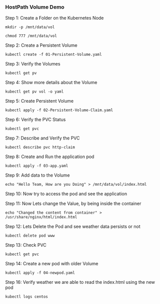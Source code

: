 ### HostPath Volume Demo

Step 1: Create a Folder on the Kubernetes Node

    mkdir -p /mnt/data/vol

    chmod 777 /mnt/data/vol

Step 2: Create a Persistent Volume

    kubectl create -f 01-Persistent-Volume.yaml

Step 3: Verify the Volumes

    kubectl get pv

Step 4: Show more details about the Volume

    kubectl get pv vol -o yaml

Step 5: Create Persistent Volume

    kubectl apply -f 02-Persistent-Volume-Claim.yaml

Step 6: Verify the PVC Status

    kubectl get pvc

Step 7: Describe and Verify the PVC

    kubectl describe pvc http-claim

Step 8: Create and Run the application pod

    kubectl apply -f 03-app.yaml

Step 9: Add data to the Volume

    echo "Hello Team, How are you Doing" > /mnt/data/vol/index.html

Step 10: Now try to access the pod and see the application

Step 11: Now Lets change the Value, by being inside the container

    echo "Changed the content from container" > /usr/share/nginx/html/index.html

Step 12: Lets Delete the Pod and see weather data persists or not

    kubectl delete pod www

Step 13: Check PVC

    kubectl get pvc

Step 14: Create a new pod with older Volume

    kubectl apply -f 04-newpod.yaml

Step 16: Verify weather we are able to read the index.html using the new pod

    kubectl logs centos
